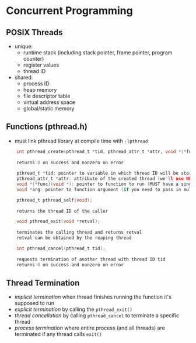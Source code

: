 # Concurrent Programming

## POSIX Threads

- unique:
  - runtime stack (including stack pointer, frame pointer, program counter)
  - register values
  - thread ID
- shared:
  - process ID
  - heap memory
  - file descriptor table
  - virtual address space
  - global/static memory

## Functions (pthread.h)

- must link pthread library at compile time with `-lpthread`

```C
    int pthread_create(pthread_t *tid, pthread_attr_t *attr, void *(*func)(void *), void *arg);
    
    returns 0 on success and nonzero on error
    
    pthread_t *tid: pointer to variable in which thread ID will be stored
    pthread_attr_t *attr: attribute of the created thread (we'll use NULL)
    void *(*func)(void *): pointer to function to run (MUST have a single void * argument and void * return value)
    void *arg: pointer to function argument (if you need to pass in multiple things, make a struct and pass in a pointer)
```

```C
    pthread_t pthread_self(void);
    
    returns the thread ID of the caller
```

```C
    void pthread_exit(void *retval);
    
    terminates the calling thread and returns retval
    retval can be obtained by the reaping thread
```

```C
    int pthread_cancel(pthread_t tid);
    
    requests termination of another thread with thread ID tid
    returns 0 on success and nonzero on error
```

## Thread Termination

- *implicit termination* when thread finishes running the function it's supposed to run
- *explicit termination* by calling the `pthread_exit()`
- *thread cancellation* by calling `pthread_cancel` to terminate a specific thread
- *process termination* where entire process (and all threads) are terminated if any thread calls `exit()`
